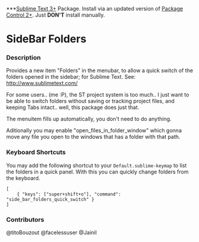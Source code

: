 ***[Sublime Text 3+](http://www.sublimetext.com/) Package. Install via an updated version of  [Package Control 2+](https://sublime.wbond.net/installation). Just **DON'T** install manually.

# SideBar Folders

### Description

Provides a new item "Folders" in the menubar, to allow a quick switch of the folders opened in the sidebar; for Sublime Text. See: http://www.sublimetext.com/

For some users.. (me :P), the ST project system is too much.. I just want to be able to switch folders without saving or tracking project files, and keeping Tabs intact.. well, this package does just that.

The menuitem fills up automatically, you don't need to do anything.

Aditionally you may enable "open_files_in_folder_window" which gonna move any file you open to the windows that has a folder with that path.

### Keyboard Shortcuts

You may add the following shortcut to your `Default.sublime-keymap` to list the folders in a quick panel. With this you can quickly change folders from the keyboard.

	[
	    { "keys": ["super+shift+o"], "command": "side_bar_folders_quick_switch" }
	]

### Contributors

@titoBouzout
@facelessuser
@Jainil
